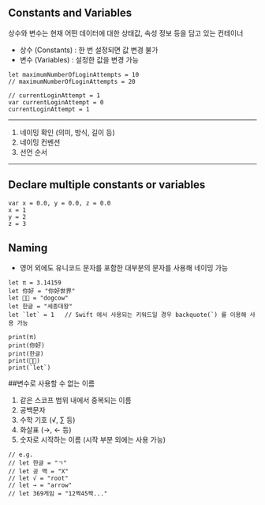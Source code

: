
## Constants and Variables

 상수와 변수는 현재 어떤 데이터에 대한 상태값, 속성 정보 등을 담고 있는 컨테이너
 
 * 상수 (Constants) : 한 번 설정되면 값 변경 불가
 * 변수 (Variables) : 설정한 값을 변경 가능

```
let maximumNumberOfLoginAttempts = 10
// maximumNumberOfLoginAttempts = 20

// currentLoginAttempt = 1
var currentLoginAttempt = 0
currentLoginAttempt = 1
```

***************************************************

 1. 네이밍 확인 (의미, 방식, 길이 등)
 2. 네이밍 컨벤션
 3. 선언 순서

***************************************************


## Declare multiple constants or variables
```
var x = 0.0, y = 0.0, z = 0.0
x = 1
y = 2
z = 3
```

## Naming
 * 영어 외에도 유니코드 문자를 포함한 대부분의 문자를 사용해 네이밍 가능

```
let π = 3.14159
let 你好 = "你好世界"
let 🐶🐮 = "dogcow"
let 한글 = "세종대왕"
let `let` = 1   // Swift 에서 사용되는 키워드일 경우 backquote(`) 를 이용해 사용 가능

print(π)
print(你好)
print(한글)
print(🐶🐮)
print(`let`)
```


##변수로 사용할 수 없는 이름
 
 1. 같은 스코프 범위 내에서 중복되는 이름
 2. 공백문자
 3. 수학 기호 (√, ∑ 등)
 4. 화살표 (→, ← 등)
 5. 숫자로 시작하는 이름 (시작 부분 외에는 사용 가능)


```
// e.g.
// let 한글 = "ㄱ"
// let 공 백 = "X"
// let √ = "root"
// let → = "arrow"
// let 369게임 = "12짝45짝..."
```
